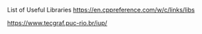 List of Useful Libraries
https://en.cppreference.com/w/c/links/libs

https://www.tecgraf.puc-rio.br/iup/
